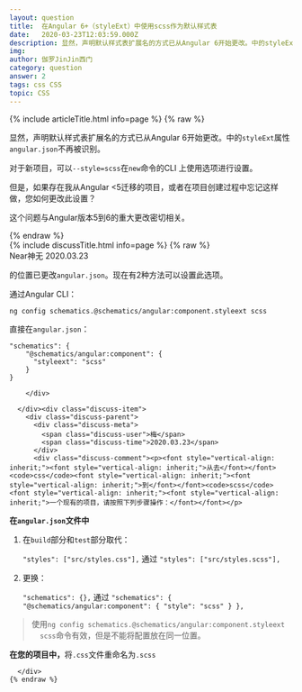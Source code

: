 ```yaml
---
layout: question
title:  在Angular 6+（styleExt）中使用scss作为默认样式表
date:   2020-03-23T12:03:59.000Z
description: 显然，声明默认样式表扩展名的方式已从Angular 6开始更改。中的styleExt属性angular.json不再被识别。对于新项目，可以--sty...
img: 
author: 伽罗JinJin西门
category: question
answer: 2
tags: css CSS
topic: CSS
---
```

<div class="article-root">
  <div class="article">
    {% include articleTitle.html info=page %}
    {% raw %}
    <div class="article-content"><p><font style="vertical-align: inherit;"><font style="vertical-align: inherit;">显然，声明默认样式表扩展名的方式已从Angular 6开始更改。</font><font style="vertical-align: inherit;">中的</font></font><code>styleExt</code><font style="vertical-align: inherit;"><font style="vertical-align: inherit;">属性</font></font><code>angular.json</code><font style="vertical-align: inherit;"><font style="vertical-align: inherit;">不再被识别。</font></font></p>

<p><font style="vertical-align: inherit;"><font style="vertical-align: inherit;">对于新项目，可以</font></font><code>--style=scss</code><font style="vertical-align: inherit;"><font style="vertical-align: inherit;">在</font></font><code>new</code><font style="vertical-align: inherit;"><font style="vertical-align: inherit;">命令</font><font style="vertical-align: inherit;">的CLI </font><font style="vertical-align: inherit;">上</font><font style="vertical-align: inherit;">使用选项进行设置</font><font style="vertical-align: inherit;">。</font></font></p>

<p><font style="vertical-align: inherit;"><font style="vertical-align: inherit;">但是，如果存在我从Angular &lt;5迁移的项目，或者在项目创建过程中忘记这样做，您如何更改此设置？</font></font></p>

<p><font style="vertical-align: inherit;"><font style="vertical-align: inherit;">这个问题与Angular版本5到6的重大更改密切相关。</font></font></p></div>
    {% endraw %}
  </div>

  <div class="discuss-wrapper">
    {% include discussTitle.html info=page %}
    {% raw %}
    <div class="discuss-item">
        <div class="discuss-parent">
          <div class="discuss-meta">
            <span class="discuss-user">Near神无</span>
            <span class="discuss-time">2020.03.23</span>
          </div>
          <div class="discuss-comment"><p><font style="vertical-align: inherit;"><font style="vertical-align: inherit;">的位置已更改</font></font><code>angular.json</code><font style="vertical-align: inherit;"><font style="vertical-align: inherit;">。</font><font style="vertical-align: inherit;">现在有2种方法可以设置此选项。</font></font></p>

<p><font style="vertical-align: inherit;"><font style="vertical-align: inherit;">通过Angular CLI：</font></font></p>

<pre><code>ng config schematics.@schematics/angular:component.styleext scss
</code></pre>

<p><font style="vertical-align: inherit;"><font style="vertical-align: inherit;">直接在</font></font><code>angular.json</code><font style="vertical-align: inherit;"><font style="vertical-align: inherit;">：</font></font></p>

<pre><code>"schematics": {<font></font>
    "@schematics/angular:component": {<font></font>
      "styleext": "scss"<font></font>
    }<font></font>
}<font></font>
</code></pre></div>
        </div>
        
      </div><div class="discuss-item">
        <div class="discuss-parent">
          <div class="discuss-meta">
            <span class="discuss-user">梅</span>
            <span class="discuss-time">2020.03.23</span>
          </div>
          <div class="discuss-comment"><p><font style="vertical-align: inherit;"><font style="vertical-align: inherit;">从去</font></font><code>css</code><font style="vertical-align: inherit;"><font style="vertical-align: inherit;">到</font></font><code>scss</code><font style="vertical-align: inherit;"><font style="vertical-align: inherit;">一个现有的项目，请按照下列步骤操作：</font></font></p>

<p><strong><font style="vertical-align: inherit;"><font style="vertical-align: inherit;">在</font></font><code>angular.json</code><font style="vertical-align: inherit;"><font style="vertical-align: inherit;">文件中</font></font></strong></p>

<ol>
<li><p><font style="vertical-align: inherit;"><font style="vertical-align: inherit;">在</font></font><code>build</code><font style="vertical-align: inherit;"><font style="vertical-align: inherit;">部分和</font></font><code>test</code><font style="vertical-align: inherit;"><font style="vertical-align: inherit;">部分取代：</font></font></p>

<p><code>"styles": ["src/styles.css"],</code><font style="vertical-align: inherit;"><font style="vertical-align: inherit;"> 通过 </font></font><code>"styles": ["src/styles.scss"],</code></p></li>
<li><p><font style="vertical-align: inherit;"><font style="vertical-align: inherit;">更换：</font></font></p>

<p><code>"schematics": {},</code><font style="vertical-align: inherit;"><font style="vertical-align: inherit;"> 通过 </font></font><code>"schematics": { "@schematics/angular:component": { "style": "scss" } },</code></p></li>
</ol>

<blockquote>
  <p><font style="vertical-align: inherit;"><font style="vertical-align: inherit;">使用</font></font><code>ng config schematics.@schematics/angular:component.styleext
  scss</code><font style="vertical-align: inherit;"><font style="vertical-align: inherit;">命令有效，但是不能将配置放在同一位置。</font></font></p>
</blockquote>

<p><strong><font style="vertical-align: inherit;"><font style="vertical-align: inherit;">在您的项目中，</font></font></strong><font style="vertical-align: inherit;"><font style="vertical-align: inherit;">将</font></font><code>.css</code><font style="vertical-align: inherit;"><font style="vertical-align: inherit;">文件</font><font style="vertical-align: inherit;">重命名</font><font style="vertical-align: inherit;">为</font></font><code>.scss</code> </p></div>
        </div>
        
      </div>
    {% endraw %}
  </div>
<div>
